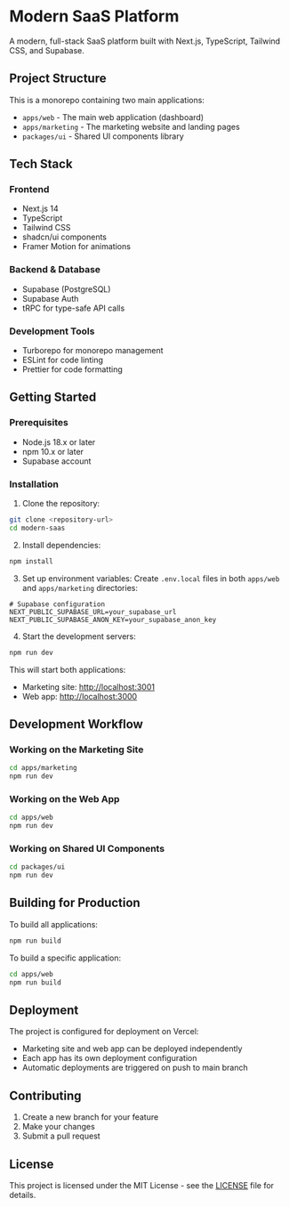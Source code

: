 # Modern SaaS Platform

A modern, full-stack SaaS platform built with Next.js, TypeScript, Tailwind CSS, and Supabase.

## Project Structure

This is a monorepo containing two main applications:

- `apps/web` - The main web application (dashboard)
- `apps/marketing` - The marketing website and landing pages
- `packages/ui` - Shared UI components library

## Tech Stack

### Frontend
- Next.js 14
- TypeScript
- Tailwind CSS
- shadcn/ui components
- Framer Motion for animations

### Backend & Database
- Supabase (PostgreSQL)
- Supabase Auth
- tRPC for type-safe API calls

### Development Tools
- Turborepo for monorepo management
- ESLint for code linting
- Prettier for code formatting

## Getting Started

### Prerequisites
- Node.js 18.x or later
- npm 10.x or later
- Supabase account

### Installation

1. Clone the repository:
```bash
git clone <repository-url>
cd modern-saas
```

2. Install dependencies:
```bash
npm install
```

3. Set up environment variables:
Create `.env.local` files in both `apps/web` and `apps/marketing` directories:

```env
# Supabase configuration
NEXT_PUBLIC_SUPABASE_URL=your_supabase_url
NEXT_PUBLIC_SUPABASE_ANON_KEY=your_supabase_anon_key
```

4. Start the development servers:
```bash
npm run dev
```

This will start both applications:
- Marketing site: [http://localhost:3001](http://localhost:3001)
- Web app: [http://localhost:3000](http://localhost:3000)

## Development Workflow

### Working on the Marketing Site
```bash
cd apps/marketing
npm run dev
```

### Working on the Web App
```bash
cd apps/web
npm run dev
```

### Working on Shared UI Components
```bash
cd packages/ui
npm run dev
```

## Building for Production

To build all applications:
```bash
npm run build
```

To build a specific application:
```bash
cd apps/web
npm run build
```

## Deployment

The project is configured for deployment on Vercel:

- Marketing site and web app can be deployed independently
- Each app has its own deployment configuration
- Automatic deployments are triggered on push to main branch

## Contributing

1. Create a new branch for your feature
2. Make your changes
3. Submit a pull request

## License

This project is licensed under the MIT License - see the [LICENSE](LICENSE) file for details.